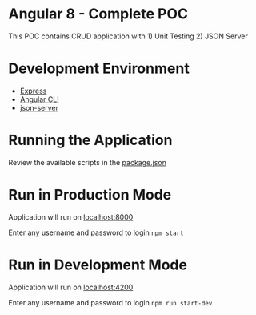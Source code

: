 # Angular 8 - Complete POC

This POC contains CRUD application with 1) Unit Testing 2) JSON Server

# Development Environment 
* [Express](https://expressjs.com/)
* [Angular CLI](https://cli.angular.io/)
* [json-server](https://github.com/typicode/json-server)

# Running the Application
Review the available scripts in the [package.json](package.json)   

# Run in Production Mode
Application will run on [localhost:8000](http://localhost:8000)

Enter any username and password to login
`npm start`

# Run in Development Mode
Application will run on [localhost:4200](http://localhost:4200)

Enter any username and password to login
`npm run start-dev`
